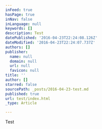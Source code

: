 ```yaml
---
inFeed: true
hasPage: true
inNav: false
inLanguage: null
keywords: []
description: Test
datePublished: '2016-04-23T22:24:08.126Z'
dateModified: '2016-04-23T22:24:07.737Z'
authors: []
publisher:
  name: null
  domain: null
  url: null
  favicon: null
title: ''
author: []
starred: false
sourcePath: _posts/2016-04-23-test.md
published: true
url: test/index.html
_type: Article

---
```

Test